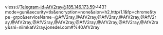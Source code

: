 vless://Telegram-id-AfV2ray@185.146.173.59:443?mode=gun&security=tls&encryption=none&alpn=h2,http/1.1&fp=chrome&type=grpc&serviceName=@AfV2ray,@AfV2ray,@AfV2ray,@AfV2ray,@AfV2ray,@AfV2ray,@AfV2ray,@AfV2ray,@AfV2ray,@AfV2ray,@AfV2ray,@AfV2ray&sni=niimkatV2ray.jonedel.com#%40AfV2ray
